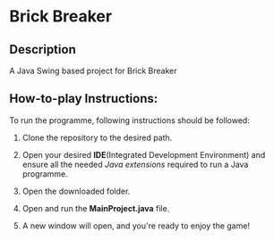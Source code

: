 # Brick Breaker
## Description
A Java Swing based project for Brick Breaker

## How-to-play Instructions:
To run the programme, following instructions should be followed:
1. Clone the repository to the desired path.

2. Open your desired **IDE**(Integrated Development Environment) and ensure all the needed *Java extensions* required to run a Java programme.

3. Open the downloaded folder.

4. Open and run the **MainProject.java** file.

5. A new window will open, and you're ready to enjoy the game!